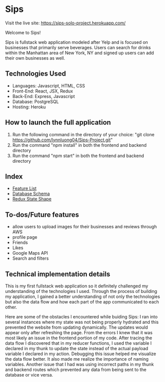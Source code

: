 # Sips

Visit the live site: https://sips-solo-project.herokuapp.com/

Welcome to Sips! 

Sips is fullstack web application modeled after Yelp and is focused on businesses that primarily serve beverages. Users can search for drinks within the Manhattan area of New York, NY and signed up users can add their own businesses as well. 

## Technologies Used
- Languages: Javascript, HTML, CSS
- Front-End: React, JSX, Redux
- Back-End: Express, Javascript
- Database: PostgreSQL
- Hosting: Heroku

## How to launch the full application
1. Run the following command in the directory of your choice: "git clone https://github.com/lynnluong04/Sips-Project.git"
2. Run the command "npm install" in both the frontend and backend directory
3. Run the command "npm start" in both the frontend and backend directory

## Index 
* [Feature List](https://github.com/lynnluong04/Sips-Project/wiki/Feature-List)
* [Database Schema](https://github.com/lynnluong04/Sips-Project/wiki/Database-Schema)
* [Redux State Shape](https://github.com/lynnluong04/Sips-Project/wiki/State-Shape)

## To-dos/Future features
* allow users to upload images for their businesses and reviews through AWS
* profile page
* Friends
* Likes
* Google Maps API
* Search and filters

## Technical implementation details
This is my first fullstack web application so it definitely challenged my understanding of the technologies I used. Through the process of building my application, I gained a better understanding of not only the technologies but also the data flow and how each part of the app communicated to each other.

Here are some of the obstacles I encountered while buiding Sips:
I ran into several instances where my state was not being properly hydrated and this prevented the website from updating dynamically. The updates would appear only after refreshing the page. From the errors I knew that it was most likely an issue in the frontend portion of my code. After tracing the data flow I discovered that in my reducer functions, I used the variable I declared in my thunk to update the state instead of the actual payload variable I declared in my action. Debugging this issue helped me visualize the data flow better. It also made me realize the importance of naming variables.
Another issue that I had was using incorrect paths in my thunk and backend routes which prevented any data from being sent to the database or vice versa. 

